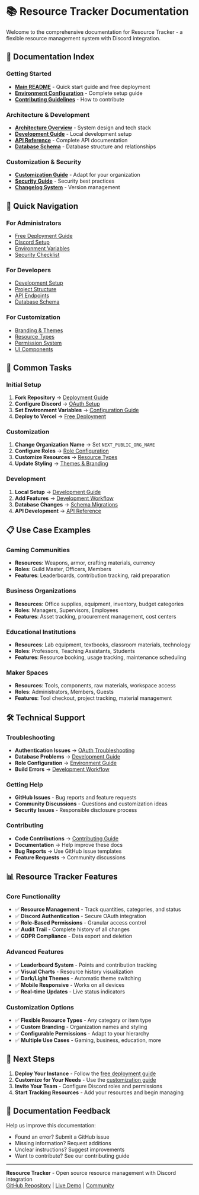 # 📚 Resource Tracker Documentation

Welcome to the comprehensive documentation for Resource Tracker - a flexible resource management system with Discord integration.

## 📖 Documentation Index

### Getting Started
- **[Main README](../README.md)** - Quick start guide and free deployment
- **[Environment Configuration](../ENVIRONMENT.md)** - Complete setup guide
- **[Contributing Guidelines](../CONTRIBUTING.md)** - How to contribute

### Architecture & Development  
- **[Architecture Overview](./architecture-overview.md)** - System design and tech stack
- **[Development Guide](./development-guide.md)** - Local development setup
- **[API Reference](./api-reference.md)** - Complete API documentation
- **[Database Schema](./database-schema.md)** - Database structure and relationships

### Customization & Security
- **[Customization Guide](./customization-guide.md)** - Adapt for your organization
- **[Security Guide](./security-guide.md)** - Security best practices
- **[Changelog System](./changelog-guide.md)** - Version management

## 🎯 Quick Navigation

### For Administrators
- [Free Deployment Guide](../README.md#🆓-deploy-for-free-recommended)
- [Discord Setup](../README.md#step-2-set-up-discord-oauth-application)
- [Environment Variables](../ENVIRONMENT.md)
- [Security Checklist](./security-guide.md#security-checklist)

### For Developers
- [Development Setup](./development-guide.md#development-setup)
- [Project Structure](./development-guide.md#project-structure)
- [API Endpoints](./api-reference.md)
- [Database Schema](./database-schema.md)

### For Customization
- [Branding & Themes](./customization-guide.md#branding--appearance)
- [Resource Types](./customization-guide.md#resource-types)
- [Permission System](./customization-guide.md#discord-integration)
- [UI Components](./customization-guide.md#uiux-customization)

## 🔧 Common Tasks

### Initial Setup
1. **Fork Repository** → [Deployment Guide](../README.md#step-1-fork-the-repository)
2. **Configure Discord** → [OAuth Setup](../README.md#step-2-set-up-discord-oauth-application)
3. **Set Environment Variables** → [Configuration Guide](../ENVIRONMENT.md)
4. **Deploy to Vercel** → [Free Deployment](../README.md#step-5-deploy-to-vercel)

### Customization
1. **Change Organization Name** → Set `NEXT_PUBLIC_ORG_NAME`
2. **Configure Roles** → [Role Configuration](../ENVIRONMENT.md#role-configuration)
3. **Customize Resources** → [Resource Types](./customization-guide.md#resource-types)
4. **Update Styling** → [Themes & Branding](./customization-guide.md#branding--appearance)

### Development
1. **Local Setup** → [Development Guide](./development-guide.md#development-setup)
2. **Add Features** → [Development Workflow](./development-guide.md#development-workflow)
3. **Database Changes** → [Schema Migrations](./development-guide.md#2-database-changes)
4. **API Development** → [API Reference](./api-reference.md)

## 📋 Use Case Examples

### Gaming Communities
- **Resources**: Weapons, armor, crafting materials, currency
- **Roles**: Guild Master, Officers, Members
- **Features**: Leaderboards, contribution tracking, raid preparation

### Business Organizations
- **Resources**: Office supplies, equipment, inventory, budget categories
- **Roles**: Managers, Supervisors, Employees
- **Features**: Asset tracking, procurement management, cost centers

### Educational Institutions
- **Resources**: Lab equipment, textbooks, classroom materials, technology
- **Roles**: Professors, Teaching Assistants, Students
- **Features**: Resource booking, usage tracking, maintenance scheduling

### Maker Spaces
- **Resources**: Tools, components, raw materials, workspace access
- **Roles**: Administrators, Members, Guests
- **Features**: Tool checkout, project tracking, material management

## 🛠️ Technical Support

### Troubleshooting
- **Authentication Issues** → [OAuth Troubleshooting](../ENVIRONMENT.md#oauth-callback-error-state-cookie-was-missing)
- **Database Problems** → [Development Guide](./development-guide.md#debugging)
- **Role Configuration** → [Environment Guide](../ENVIRONMENT.md#role-configuration)
- **Build Errors** → [Development Workflow](./development-guide.md#development-workflow)

### Getting Help
- **GitHub Issues** - Bug reports and feature requests
- **Community Discussions** - Questions and customization ideas
- **Security Issues** - Responsible disclosure process

### Contributing
- **Code Contributions** → [Contributing Guide](../CONTRIBUTING.md)
- **Documentation** → Help improve these docs
- **Bug Reports** → Use GitHub issue templates
- **Feature Requests** → Community discussions

## 📊 Resource Tracker Features

### Core Functionality
- ✅ **Resource Management** - Track quantities, categories, and status
- ✅ **Discord Authentication** - Secure OAuth integration
- ✅ **Role-Based Permissions** - Granular access control
- ✅ **Audit Trail** - Complete history of all changes
- ✅ **GDPR Compliance** - Data export and deletion

### Advanced Features
- ✅ **Leaderboard System** - Points and contribution tracking
- ✅ **Visual Charts** - Resource history visualization
- ✅ **Dark/Light Themes** - Automatic theme switching
- ✅ **Mobile Responsive** - Works on all devices
- ✅ **Real-time Updates** - Live status indicators

### Customization Options
- ✅ **Flexible Resource Types** - Any category or item type
- ✅ **Custom Branding** - Organization names and styling
- ✅ **Configurable Permissions** - Adapt to your hierarchy
- ✅ **Multiple Use Cases** - Gaming, business, education, more

## 🚀 Next Steps

1. **Deploy Your Instance** - Follow the [free deployment guide](../README.md#🆓-deploy-for-free-recommended)
2. **Customize for Your Needs** - Use the [customization guide](./customization-guide.md)
3. **Invite Your Team** - Configure Discord roles and permissions
4. **Start Tracking Resources** - Add your resources and begin managing

## 📝 Documentation Feedback

Help us improve this documentation:
- Found an error? Submit a GitHub issue
- Missing information? Request additions
- Unclear instructions? Suggest improvements
- Want to contribute? See our contributing guide

---

**Resource Tracker** - Open source resource management with Discord integration  
[GitHub Repository](https://github.com/your-username/ResourceTracker) | [Live Demo](https://resource-tracker-demo.vercel.app) | [Community](https://github.com/your-username/ResourceTracker/discussions)